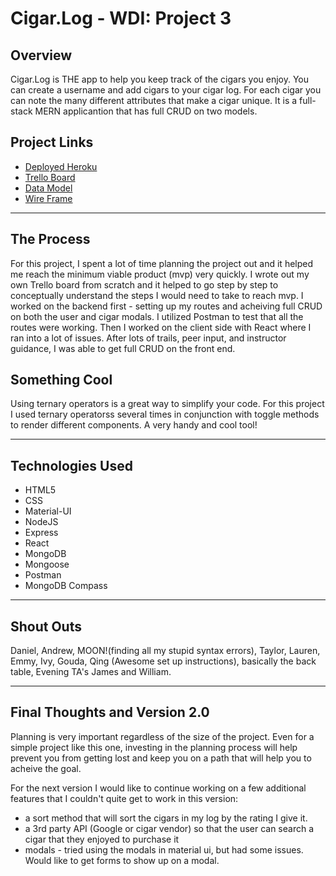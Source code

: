 # Cigar.Log - WDI: Project 3

## Overview
Cigar.Log is THE app to help you keep track of the cigars you enjoy. You can create a username and add cigars to your cigar log. For each cigar you can note the many different attributes that make a cigar unique. It is a full-stack MERN applicantion that has full CRUD on two models. 


## Project Links
* [Deployed Heroku](https://cigar-log.herokuapp.com/)
* [Trello Board](https://trello.com/b/8nB93YEe/unit-3-cigarlog)
* [Data Model](https://www.lucidchart.com/invitations/accept/5c131087-549f-4543-bc50-285f6678e5b3)
* [Wire Frame](https://www.figma.com/file/ZqA27yTS4wrwMOlAzB5mBPil/CIgar.log?node-id=0%3A1)

---
## The Process

For this project, I spent a lot of time planning the project out and it helped me reach the minimum viable product (mvp) very quickly. I wrote out my own Trello board from scratch and it helped to go step by step to conceptually understand the steps I would need to take to reach mvp. I worked on the backend first - setting up my routes and acheiving full CRUD on both the user and cigar modals. I utilized Postman to test that all the routes were working. Then I worked on the client side with React where I ran into a lot of issues. After lots of trails, peer input, and instructor guidance, I was able to get full CRUD on the front end. 

## Something Cool

Using ternary operators is a great way to simplify your code. For this project I used ternary operatorss several times in conjunction with toggle methods to render different components. A very handy and cool tool!

---
## Technologies Used
* HTML5
* CSS
* Material-UI
* NodeJS
* Express
* React
* MongoDB
* Mongoose
* Postman
* MongoDB Compass
---
## Shout Outs
Daniel, Andrew, MOON!(finding all my stupid syntax errors), Taylor, Lauren, Emmy, Ivy, Gouda, Qing (Awesome set up instructions), basically the back table, Evening TA's James and William.

---
## Final Thoughts and Version 2.0

Planning is very important regardless of the size of the project. Even for a simple project like this one, investing in the planning process will help prevent you from getting lost and keep you on a path that will help you to acheive the goal. 

For the next version I would like to continue working on a few additional features that I couldn't quite get to work in this version: 
* a sort method that will sort the cigars in my log by the rating I give it.
* a 3rd party API (Google or cigar vendor) so that the user can search a cigar that they enjoyed to purchase it
* modals - tried using the modals in material ui, but had some issues. Would like to get forms to show up on a modal.